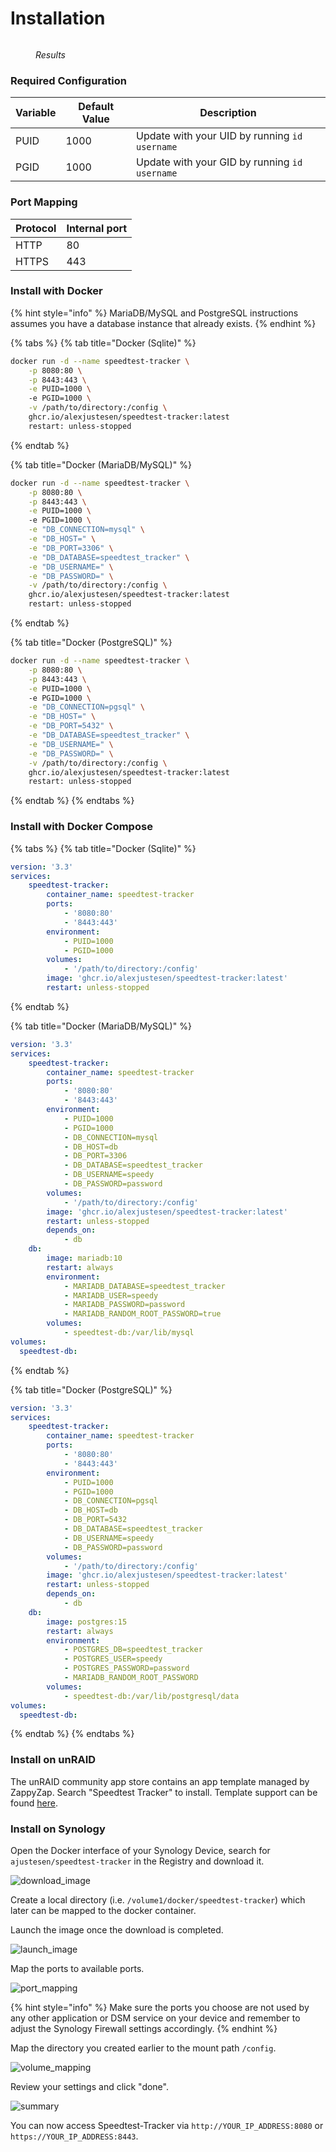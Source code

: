 # Installation

<figure><img src="https://github.com/alexjustesen/speedtest-tracker/blob/main/.github/screenshots/results_screenshot.png?raw=true" alt=""><figcaption><p><em>Results</em></p></figcaption></figure>

### Required Configuration

| Variable | Default Value | Description                                   |
| -------- | ------------- | --------------------------------------------- |
| PUID     | 1000          | Update with your UID by running `id username` |
| PGID     | 1000          | Update with your GID by running `id username` |

### Port Mapping

| Protocol | Internal port |
| -------- | ------------- |
| HTTP     | 80            |
| HTTPS    | 443           |

### Install with Docker

{% hint style="info" %}
MariaDB/MySQL and PostgreSQL instructions assumes you have a database instance that already exists.
{% endhint %}

{% tabs %}
{% tab title="Docker (Sqlite)" %}
```bash
docker run -d --name speedtest-tracker \
    -p 8080:80 \
    -p 8443:443 \
    -e PUID=1000 \ 
    -e PGID=1000 \
    -v /path/to/directory:/config \
    ghcr.io/alexjustesen/speedtest-tracker:latest
    restart: unless-stopped
```
{% endtab %}

{% tab title="Docker (MariaDB/MySQL)" %}
```bash
docker run -d --name speedtest-tracker \
    -p 8080:80 \
    -p 8443:443 \
    -e PUID=1000 \ 
    -e PGID=1000 \
    -e "DB_CONNECTION=mysql" \
    -e "DB_HOST=" \
    -e "DB_PORT=3306" \
    -e "DB_DATABASE=speedtest_tracker" \
    -e "DB_USERNAME=" \
    -e "DB_PASSWORD=" \
    -v /path/to/directory:/config \
    ghcr.io/alexjustesen/speedtest-tracker:latest
    restart: unless-stopped
```
{% endtab %}

{% tab title="Docker (PostgreSQL)" %}
```bash
docker run -d --name speedtest-tracker \
    -p 8080:80 \
    -p 8443:443 \
    -e PUID=1000 \ 
    -e PGID=1000 \
    -e "DB_CONNECTION=pgsql" \
    -e "DB_HOST=" \
    -e "DB_PORT=5432" \
    -e "DB_DATABASE=speedtest_tracker" \
    -e "DB_USERNAME=" \
    -e "DB_PASSWORD=" \
    -v /path/to/directory:/config \
    ghcr.io/alexjustesen/speedtest-tracker:latest
    restart: unless-stopped
```
{% endtab %}
{% endtabs %}

### Install with Docker Compose

{% tabs %}
{% tab title="Docker (Sqlite)" %}
```yaml
version: '3.3'
services:
    speedtest-tracker:
        container_name: speedtest-tracker
        ports:
            - '8080:80'
            - '8443:443'
        environment:
            - PUID=1000
            - PGID=1000
        volumes:
            - '/path/to/directory:/config'
        image: 'ghcr.io/alexjustesen/speedtest-tracker:latest'
        restart: unless-stopped
```
{% endtab %}

{% tab title="Docker (MariaDB/MySQL)" %}
```yaml
version: '3.3'
services:
    speedtest-tracker:
        container_name: speedtest-tracker
        ports:
            - '8080:80'
            - '8443:443'
        environment:
            - PUID=1000
            - PGID=1000
            - DB_CONNECTION=mysql
            - DB_HOST=db
            - DB_PORT=3306
            - DB_DATABASE=speedtest_tracker
            - DB_USERNAME=speedy
            - DB_PASSWORD=password
        volumes:
            - '/path/to/directory:/config'
        image: 'ghcr.io/alexjustesen/speedtest-tracker:latest'
        restart: unless-stopped
        depends_on:
            - db
    db:
        image: mariadb:10
        restart: always
        environment:
            - MARIADB_DATABASE=speedtest_tracker
            - MARIADB_USER=speedy
            - MARIADB_PASSWORD=password
            - MARIADB_RANDOM_ROOT_PASSWORD=true
        volumes:
            - speedtest-db:/var/lib/mysql
volumes:
  speedtest-db:
```
{% endtab %}

{% tab title="Docker (PostgreSQL)" %}
```yaml
version: '3.3'
services:
    speedtest-tracker:
        container_name: speedtest-tracker
        ports:
            - '8080:80'
            - '8443:443'
        environment:
            - PUID=1000
            - PGID=1000
            - DB_CONNECTION=pgsql
            - DB_HOST=db
            - DB_PORT=5432
            - DB_DATABASE=speedtest_tracker
            - DB_USERNAME=speedy
            - DB_PASSWORD=password
        volumes:
            - '/path/to/directory:/config'
        image: 'ghcr.io/alexjustesen/speedtest-tracker:latest'
        restart: unless-stopped
        depends_on:
            - db
    db:
        image: postgres:15
        restart: always
        environment:
            - POSTGRES_DB=speedtest_tracker
            - POSTGRES_USER=speedy
            - POSTGRES_PASSWORD=password
            - MARIADB_RANDOM_ROOT_PASSWORD
        volumes:
            - speedtest-db:/var/lib/postgresql/data
volumes:
  speedtest-db:
```
{% endtab %}
{% endtabs %}

### Install on unRAID

The unRAID community app store contains an app template managed by ZappyZap. Search "Speedtest Tracker" to install. Template support can be found [here](https://forums.unraid.net/topic/130245-support-devzwf-speedtest-tracker/).

### Install on Synology

Open the Docker interface of your Synology Device, search for `ajustesen/speedtest-tracker` in the Registry and download it.

![download_image](https://user-images.githubusercontent.com/92191413/210480118-b15f83af-6617-4a0d-b631-760f419425b9.png)

Create a local directory (i.e. `/volume1/docker/speedtest-tracker`) which later can be mapped to the docker container.

Launch the image once the download is completed.

![launch_image](https://user-images.githubusercontent.com/92191413/210480210-baa06b52-c3b0-41a4-b50e-ce7af82d683c.png)

Map the ports to available ports.

![port_mapping](https://user-images.githubusercontent.com/92191413/210481629-6fa76992-403a-415e-9967-af7b00c97d87.png)

{% hint style="info" %}
Make sure the ports you choose are not used by any other application or DSM service on your device and remember to adjust the Synology Firewall settings accordingly.
{% endhint %}

Map the directory you created earlier to the mount path `/config`.

![volume_mapping](https://user-images.githubusercontent.com/92191413/210480901-069703e3-c6ab-446c-b53b-8c5ef3c87085.png)

Review your settings and click "done".

![summary](https://user-images.githubusercontent.com/92191413/210480977-3e24ba39-b23e-463f-acba-0a1aad1e57ec.png)

You can now access Speedtest-Tracker via `http://YOUR_IP_ADDRESS:8080` or `https://YOUR_IP_ADDRESS:8443`.

